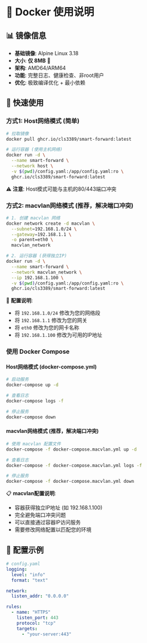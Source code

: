 # 🐳 Docker 使用说明

## 📊 镜像信息
- **基础镜像**: Alpine Linux 3.18
- **大小**: **仅 8MB** 🎯
- **架构**: AMD64/ARM64
- **功能**: 完整日志、健康检查、非root用户
- **优化**: 极致编译优化 + 最小依赖

## 🚀 快速使用

### 方式1: Host网络模式 (简单)
```bash
# 拉取镜像
docker pull ghcr.io/cls3389/smart-forward:latest

# 运行容器 (使用主机网络)
docker run -d \
  --name smart-forward \
  --network host \
  -v $(pwd)/config.yaml:/app/config.yaml:ro \
  ghcr.io/cls3389/smart-forward:latest
```

⚠️ **注意**: Host模式可能与主机的80/443端口冲突

### 方式2: macvlan网络模式 (推荐，解决端口冲突)
```bash
# 1. 创建 macvlan 网络
docker network create -d macvlan \
  --subnet=192.168.1.0/24 \
  --gateway=192.168.1.1 \
  -o parent=eth0 \
  macvlan_network

# 2. 运行容器 (获得独立IP)
docker run -d \
  --name smart-forward \
  --network macvlan_network \
  --ip 192.168.1.100 \
  -v $(pwd)/config.yaml:/app/config.yaml:ro \
  ghcr.io/cls3389/smart-forward:latest
```

📝 **配置说明**:
- 将 `192.168.1.0/24` 修改为您的网络段
- 将 `192.168.1.1` 修改为您的网关
- 将 `eth0` 修改为您的网卡名称
- 将 `192.168.1.100` 修改为可用的IP地址

### 使用 Docker Compose

#### Host网络模式 (docker-compose.yml)
```bash
# 启动服务
docker-compose up -d

# 查看日志
docker-compose logs -f

# 停止服务
docker-compose down
```

#### macvlan网络模式 (推荐，解决端口冲突)
```bash
# 使用 macvlan 配置文件
docker-compose -f docker-compose.macvlan.yml up -d

# 查看日志
docker-compose -f docker-compose.macvlan.yml logs -f

# 停止服务
docker-compose -f docker-compose.macvlan.yml down
```

📋 **macvlan配置说明**:
- 容器获得独立IP地址 (如 192.168.1.100)
- 完全避免端口冲突问题
- 可以直接通过容器IP访问服务
- 需要修改网络配置以匹配您的环境

## 📝 配置示例
```yaml
# config.yaml
logging:
  level: "info"
  format: "text"

network:
  listen_addr: "0.0.0.0"

rules:
  - name: "HTTPS"
    listen_port: 443
    protocol: "tcp"
    targets:
      - "your-server:443"
```

